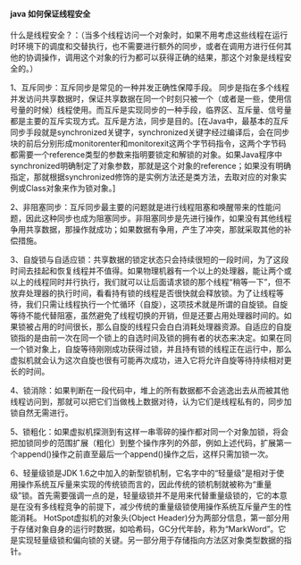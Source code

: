 #### java 如何保证线程安全

什么是线程安全？：（当多个线程访问一个对象时，如果不用考虑这些线程在运行时环境下的调度和交替执行，也不需要进行额外的同步，或者在调用方进行任何其他的协调操作，调用这个对象的行为都可以获得正确的结果，那这个对象是线程安全的。）

1、互斥同步：互斥同步是常见的一种并发正确性保障手段。 同步是指在多个线程并发访问共享数据时，保证共享数据在同一个时刻只被一个（或者是一些，使用信号量的时候）线程使用。而互斥是实现同步的一种手段，临界区、互斥量、信号量都是主要的互斥实现方式。互斥是方法，同步是目的。[在Java中，最基本的互斥同步手段就是synchronized关键字，synchronized关键字经过编译后，会在同步块的前后分别形成monitorenter和monitorexit这两个字节码指令，这两个字节码都需要一个reference类型的参数来指明要锁定和解锁的对象。如果Java程序中synchronized明确制定了对象参数，那就是这个对象的reference；如果没有明确指定，那就根据synchronized修饰的是实例方法还是类方法，去取对应的对象实例或Class对象来作为锁对象。]

2、非阻塞同步：互斥同步最主要的问题就是进行线程阻塞和唤醒带来的性能问题，因此这种同步也成为阻塞同步。非阻塞同步是先进行操作，如果没有其他线程争用共享数据，那操作就成功；如果数据有争用，产生了冲突，那就采取其他的补偿措施。

3、自旋锁与自适应锁：共享数据的锁定状态只会持续很短的一段时间，为了这段时间去挂起和恢复线程并不值得。如果物理机器有一个以上的处理器，能让两个或以上的线程同时并行执行，我们就可以让后面请求锁的那个线程“稍等一下”，但不放弃处理器的执行时间，看看持有锁的线程是否很快就会释放锁。为了让线程等待，我们只需让线程执行一个忙循环（自旋），这项技术就是所谓的自旋锁。自旋等待不能代替阻塞，虽然避免了线程切换的开销，但是还要占用处理器时间的。如果锁被占用的时间很长，那么自旋的线程只会白白消耗处理器资源。自适应的自旋锁指的是由前一次在同一个锁上的自选时间及锁的拥有者的状态来决定。如果在同一个锁对象上，自旋等待刚刚成功获得过锁，并且持有锁的线程正在运行中，那么虚拟机就会认为这次自旋也很有可能再次成功，进入它将允许自旋等待持续相对更长的时间。

4、锁消除：如果判断在一段代码中，堆上的所有数据都不会逃逸出去从而被其他线程访问到，那就可以把它们当做栈上数据对待，认为它们是线程私有的，同步加锁自然无需进行。

5、锁粗化：如果虚拟机探测到有这样一串零碎的操作都对同一个对象加锁，将会把加锁同步的范围扩展（粗化）到整个操作序列的外部，例如上述代码，扩展第一个append()操作之前直至最后一个append()操作之后，这样只需加锁一次。

6、轻量级锁是JDK 1.6之中加入的新型锁机制，它名字中的“轻量级”是相对于使用操作系统互斥量来实现的传统锁而言的，因此传统的锁机制就被称为“重量级”锁。首先需要强调一点的是，轻量级锁并不是用来代替重量级锁的，它的本意是在没有多线程竞争的前提下，减少传统的重量级锁使用操作系统互斥量产生的性能消耗。 HotSpot虚拟机的对象头(Object Header)分为两部分信息，第一部分用于存储对象自身的运行时数据，如哈希码，GC分代年龄，称为“MarkWord”。它是实现轻量级锁和偏向锁的关键。另一部分用于存储指向方法区对象类型数据的指针。